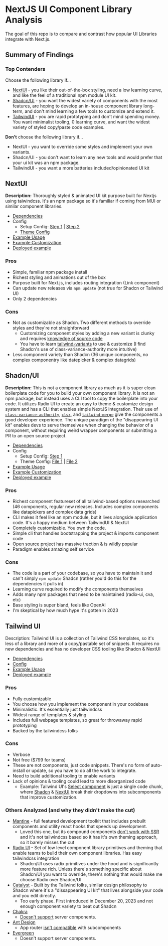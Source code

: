 # NextJS UI Component Library Analysis

The goal of this repo is to compare and contrast how popular UI Libraries integrate with Next.js.

## Summary of Findings

### Top Contenders

Choose the following library if...

- [NextUI](https://nextui.org/) - you like their out-of-the-box styling, need a low learning curve, and like the feel of a traditional npm module UI kit.
- [Shadcn/UI](https://ui.shadcn.com/) - you want the widest variety of components with the most features, are hoping to develop an in-house component library long-term, and don't mind learning a few tools to customize and extend it.
- [TailwindUI](https://tailwindui.com/) - you are rapid prototyping and don't mind spending money. You want minimalist tooling, 0 learning curve, and want the widest variety of styled copy/paste code examples.

**Don't** choose the following library if...

- NextUI - you want to override some styles and implement your own variants.
- Shadcn/UI - you don't want to learn any new tools and would prefer that your ui kit was an npm package.
- TailwindUI - you want a more batteries included/opinionated UI kit

## NextUI

**Description:** Thoroughly styled & animated UI kit purpose built for Nextjs using taiwindcss. It's an npm package so it's familiar if coming from MUI or similar component libraries.

- [Dependencies](https://github.com/djrobinson/nextjs-ui-kits/blob/master/next-ui/package.json)
- Config
  - Setup Config: [Step 1](https://github.com/djrobinson/nextjs-ui-kits/blob/master/next-ui/app/providers.tsx) | [Step 2](https://github.com/djrobinson/nextjs-ui-kits/blob/master/next-ui/app/layout.tsx)
  - [Theme Config](https://github.com/djrobinson/nextjs-ui-kits/blob/master/next-ui/tailwind.config.ts)
- [Example Usage](https://github.com/djrobinson/nextjs-ui-kits/blob/master/next-ui/components/CardDemo.tsx)
- [Example Customization](https://github.com/djrobinson/nextjs-ui-kits/commit/623cdce1a4b0649bb7404eca4ff832f1b8dd3ca5)
- [Deployed example](https://master.d1zya8gou55sil.amplifyapp.com/)


### Pros

- Simple, familiar npm package install
- Richest styling and animations out of the box
- Purpose built for Next.js, includes routing integration (Link component)
- Can update new releases via `npm update` (not true for Shadcn or Tailwind UI)
- Only 2 dependencies

### Cons

- Not as customizable as Shadcn. Two different methods to override styles and they're not straighforward
  - Customizing component styles by adding a new variant is clunky and requires [knowledge of source code](https://nextui.org/docs/customization/custom-variants#extend-the-original-component-variants)
  - You have to learn [tailwind-variants](https://www.tailwind-variants.org/) to use & customize (I find Shadcn's use of class-variance-authority more intuitive)
- Less component variety than Shadcn (36 unique components, no complex componentry like datepicker & complex datagrids)

## Shadcn/UI

**Description:** This is not a component library as much as it is super clean boilerplate code for you to build your own component library. It is not an npm package, but instead uses a CLI tool to copy the boilerplate into your code. It utilizes Radix UI to create an easy to theme & customize design system and has a CLI that enables simple NextJS integration. Their use of [`class-variance-authority`](https://cva.style/docs), [`clsx`](https://github.com/lukeed/clsx), and [`tailwind-merge`](https://github.com/dcastil/tailwind-merge) give the components a good developer experience. The unique paradigm of the "disappearing UI kit" enables devs to serve themselves when changing the behavior of a component, without requiring weird wrapper components or submitting a PR to an open source project.


- [Dependencies](https://github.com/djrobinson/nextjs-ui-kits/blob/master/shadcn-ui/package.json)
- Config
  - Setup Config: [Step 1](https://github.com/djrobinson/nextjs-ui-kits/blob/master/shadcn-ui/components.json)
  - Theme Config: [File 1](https://github.com/djrobinson/nextjs-ui-kits/blob/master/shadcn-ui/tailwind.config.ts) | [File 2](https://github.com/djrobinson/nextjs-ui-kits/blob/master/shadcn-ui/app/globals.css)
- [Example Usage](https://github.com/djrobinson/nextjs-ui-kits/blob/master/shadcn-ui/components/CardDemo.tsx)
- [Example Customization](https://github.com/djrobinson/nextjs-ui-kits/commit/ce2105bfa0d709fed2afbf44ac70313a5d4f3d9e#diff-8d9fa6b59deadb28cfd2fbd8a6cdbb78abfa74983a28588e722b4827980030e7R41)
- [Deployed example](https://master.d2b9vgyx8o1py9.amplifyapp.com/)

### Pros

- Richest component featureset of all tailwind-based options researched (46 components, regular new releases. Includes complex components like datapickers and complex data grids)
- CLI makes it feel like an npm module, but it lives alongside application code. It's a happy medium between TailwindUI & NextUI
- Completely customizable. You own the code.
- Simple cli that handles bootstrapping the project & imports component code
- Open source project has massive traction & is wildly popular
- Paradigm enables amazing self service

### Cons

- The code is a part of your codebase, so you have to maintain it and can't simply `npm update` Shadcn (rather you'd do this for the dependencies it pulls in)
- Learning curve required to modify the components themselves
- Adds many npm packages that need to be maintained (radix-ui, cva, etc)
- Base styling is super bland, feels like OpenAI
- I'm skeptical by how much hype it's gotten in 2023


## Tailwind UI

Description: Tailwind UI is a collection of Tailwind CSS templates, so it's less of a library and more of a copy/pastable set of snippets. It requires no new dependencies and has no developer CSS tooling like Shadcn & NextUI

- [Dependencies](https://github.com/djrobinson/nextjs-ui-kits/blob/master/tailwind-ui/package.json)
- [Config](https://github.com/djrobinson/nextjs-ui-kits/blob/master/tailwind-ui/tailwind.config.ts)
- [Example Usage](https://github.com/djrobinson/nextjs-ui-kits/blob/master/tailwind-ui/components/CardDemo.tsx)
- [Deployed example](https://master.d3uml7hxpc1zux.amplifyapp.com/)

### Pros

- Fully customizable
- You choose how you implement the component in your codebase
- Minimalistic. It's essentially just tailwindcss
- Widest range of templates & styling
- Includes full webpage templates, so great for throwaway rapid prototyping
- Backed by the tailwindcss folks

### Cons

- Verbose
- Not free ($799 for teams)
- These are not components, just code snippets. There's no form of auto-install or update, so you have to do all the work to integrate.
- Need to build additional tooling to enable variants
- Lack of opinions & tooling could lead to more disorganized code
  - Example: Tailwind UI's [Select component](https://tailwindui.com/components/application-ui/forms/select-menus) is just a single code chunk, where [Shadcn](https://ui.shadcn.com/docs/components/dropdown-menu) & [NextUI](https://nextui.org/docs/components/dropdown) break their dropdowns into subcomponents that improve customization.


### Others Analyzed (and why they didn't make the cut)

- [Mantine](https://mantine.dev/) - full featured development toolkit that includes prebuilt components and utility react hooks that speeds up development.
  - Loved this one, but its compound components [don't work with SSR](https://mantine.dev/guides/next/#compound-components-in-server-components) and it's not tailwindcss based so it has it's own theming approach, so it barely misses the cut
- [Radix UI](https://www.radix-ui.com/) - Set of low level component library primitives and theming that enable teams to build their own component libraries. Has easy tailwindcss integration
  - Shadcn/UI uses radix primitives under the hood and is significantly more feature rich. Unless there's something specific about Shadcn/UI you want to override, there's nothing that would make me choose Radix over Shadcn/UI 
- [Catalyst](https://tailwindcss.com/blog/introducing-catalyst) - Built by the Tailwind folks, similar design philosophy to Shadcn where it's a "dissappearing UI kit" that lives alongside your code and you edit directly.
  - Too early phase. First introduced in December 20, 2023 and not enough component variety to beat out Shadcn
- [Chakra](https://github.com/chakra-ui/chakra-ui/issues/7649#issuecomment-1571777824)
  - [Doesn't support](https://chakra-ui.com/getting-started/nextjs-app-guide#setup-provider) server components.
- [Ant Design](https://ant.design/)
  - App router [isn't compatible](https://ant.design/docs/react/use-with-next) with subcomponents
- [Evergreen](https://evergreen.segment.com/)
  - Doesn't support server components.
  